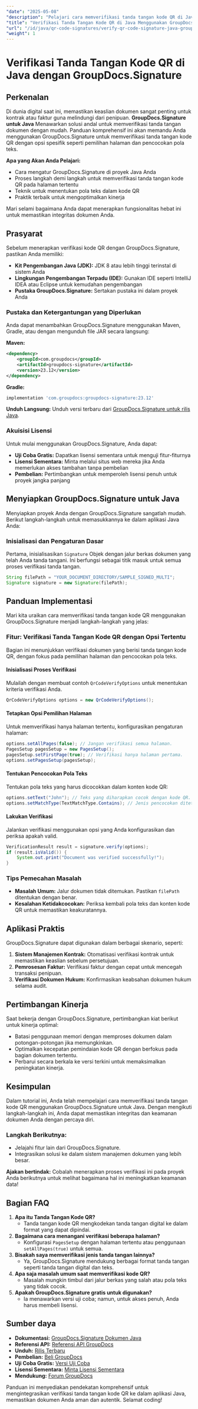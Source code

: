 ```yaml
---
"date": "2025-05-08"
"description": "Pelajari cara memverifikasi tanda tangan kode QR di Java menggunakan pustaka GroupDocs.Signature yang canggih. Panduan ini mencakup pengaturan, opsi verifikasi, dan praktik terbaik."
"title": "Verifikasi Tanda Tangan Kode QR di Java Menggunakan GroupDocs.Signature&#58; Panduan Lengkap"
"url": "/id/java/qr-code-signatures/verify-qr-code-signature-java-groupdocs-signature/"
"weight": 1
---
```


# Verifikasi Tanda Tangan Kode QR di Java dengan GroupDocs.Signature

## Perkenalan

Di dunia digital saat ini, memastikan keaslian dokumen sangat penting untuk kontrak atau faktur guna melindungi dari penipuan. **GroupDocs.Signature untuk Java** Menawarkan solusi andal untuk memverifikasi tanda tangan dokumen dengan mudah. Panduan komprehensif ini akan memandu Anda menggunakan GroupDocs.Signature untuk memverifikasi tanda tangan kode QR dengan opsi spesifik seperti pemilihan halaman dan pencocokan pola teks.

**Apa yang Akan Anda Pelajari:**

- Cara mengatur GroupDocs.Signature di proyek Java Anda
- Proses langkah demi langkah untuk memverifikasi tanda tangan kode QR pada halaman tertentu
- Teknik untuk menentukan pola teks dalam kode QR
- Praktik terbaik untuk mengoptimalkan kinerja

Mari selami bagaimana Anda dapat menerapkan fungsionalitas hebat ini untuk memastikan integritas dokumen Anda.

## Prasyarat

Sebelum menerapkan verifikasi kode QR dengan GroupDocs.Signature, pastikan Anda memiliki:

- **Kit Pengembangan Java (JDK):** JDK 8 atau lebih tinggi terinstal di sistem Anda
- **Lingkungan Pengembangan Terpadu (IDE):** Gunakan IDE seperti IntelliJ IDEA atau Eclipse untuk kemudahan pengembangan
- **Pustaka GroupDocs.Signature:** Sertakan pustaka ini dalam proyek Anda

### Pustaka dan Ketergantungan yang Diperlukan

Anda dapat menambahkan GroupDocs.Signature menggunakan Maven, Gradle, atau dengan mengunduh file JAR secara langsung:

**Maven:**

```xml
<dependency>
    <groupId>com.groupdocs</groupId>
    <artifactId>groupdocs-signature</artifactId>
    <version>23.12</version>
</dependency>
```

**Gradle:**

```gradle
implementation 'com.groupdocs:groupdocs-signature:23.12'
```

**Unduh Langsung:** 
Unduh versi terbaru dari [GroupDocs.Signature untuk rilis Java](https://releases.groupdocs.com/signature/java/).

### Akuisisi Lisensi

Untuk mulai menggunakan GroupDocs.Signature, Anda dapat:

- **Uji Coba Gratis:** Dapatkan lisensi sementara untuk menguji fitur-fiturnya
- **Lisensi Sementara:** Minta melalui situs web mereka jika Anda memerlukan akses tambahan tanpa pembelian
- **Pembelian:** Pertimbangkan untuk memperoleh lisensi penuh untuk proyek jangka panjang

## Menyiapkan GroupDocs.Signature untuk Java

Menyiapkan proyek Anda dengan GroupDocs.Signature sangatlah mudah. Berikut langkah-langkah untuk memasukkannya ke dalam aplikasi Java Anda:

### Inisialisasi dan Pengaturan Dasar

Pertama, inisialisasikan `Signature` Objek dengan jalur berkas dokumen yang telah Anda tanda tangani. Ini berfungsi sebagai titik masuk untuk semua proses verifikasi tanda tangan.

```java
String filePath = "YOUR_DOCUMENT_DIRECTORY/SAMPLE_SIGNED_MULTI";
Signature signature = new Signature(filePath);
```

## Panduan Implementasi

Mari kita uraikan cara memverifikasi tanda tangan kode QR menggunakan GroupDocs.Signature menjadi langkah-langkah yang jelas:

### Fitur: Verifikasi Tanda Tangan Kode QR dengan Opsi Tertentu

Bagian ini menunjukkan verifikasi dokumen yang berisi tanda tangan kode QR, dengan fokus pada pemilihan halaman dan pencocokan pola teks.

#### Inisialisasi Proses Verifikasi

Mulailah dengan membuat contoh `QrCodeVerifyOptions` untuk menentukan kriteria verifikasi Anda.

```java
QrCodeVerifyOptions options = new QrCodeVerifyOptions();
```

#### Tetapkan Opsi Pemilihan Halaman

Untuk memverifikasi hanya halaman tertentu, konfigurasikan pengaturan halaman:

```java
options.setAllPages(false); // Jangan verifikasi semua halaman.
PagesSetup pagesSetup = new PagesSetup();
pagesSetup.setFirstPage(true); // Verifikasi hanya halaman pertama.
options.setPagesSetup(pagesSetup);
```

#### Tentukan Pencocokan Pola Teks

Tentukan pola teks yang harus dicocokkan dalam konten kode QR:

```java
options.setText("John"); // Teks yang diharapkan cocok dengan kode QR.
options.setMatchType(TextMatchType.Contains); // Jenis pencocokan ditetapkan ke 'Berisi'.
```

#### Lakukan Verifikasi

Jalankan verifikasi menggunakan opsi yang Anda konfigurasikan dan periksa apakah valid.

```java
VerificationResult result = signature.verify(options);
if (result.isValid()) {
    System.out.print("Document was verified successfully!");
}
```

### Tips Pemecahan Masalah

- **Masalah Umum:** Jalur dokumen tidak ditemukan. Pastikan `filePath` ditentukan dengan benar.
- **Kesalahan Ketidakcocokan:** Periksa kembali pola teks dan konten kode QR untuk memastikan keakuratannya.

## Aplikasi Praktis

GroupDocs.Signature dapat digunakan dalam berbagai skenario, seperti:

1. **Sistem Manajemen Kontrak:** Otomatisasi verifikasi kontrak untuk memastikan keaslian sebelum persetujuan.
2. **Pemrosesan Faktur:** Verifikasi faktur dengan cepat untuk mencegah transaksi penipuan.
3. **Verifikasi Dokumen Hukum:** Konfirmasikan keabsahan dokumen hukum selama audit.

## Pertimbangan Kinerja

Saat bekerja dengan GroupDocs.Signature, pertimbangkan kiat berikut untuk kinerja optimal:

- Batasi penggunaan memori dengan memproses dokumen dalam potongan-potongan jika memungkinkan.
- Optimalkan kecepatan pemindaian kode QR dengan berfokus pada bagian dokumen tertentu.
- Perbarui secara berkala ke versi terkini untuk memaksimalkan peningkatan kinerja.

## Kesimpulan

Dalam tutorial ini, Anda telah mempelajari cara memverifikasi tanda tangan kode QR menggunakan GroupDocs.Signature untuk Java. Dengan mengikuti langkah-langkah ini, Anda dapat memastikan integritas dan keamanan dokumen Anda dengan percaya diri. 

### Langkah Berikutnya:

- Jelajahi fitur lain dari GroupDocs.Signature.
- Integrasikan solusi ke dalam sistem manajemen dokumen yang lebih besar.

**Ajakan bertindak:** Cobalah menerapkan proses verifikasi ini pada proyek Anda berikutnya untuk melihat bagaimana hal ini meningkatkan keamanan data!

## Bagian FAQ

1. **Apa itu Tanda Tangan Kode QR?**
   - Tanda tangan kode QR mengkodekan tanda tangan digital ke dalam format yang dapat dipindai.
2. **Bagaimana cara menangani verifikasi beberapa halaman?**
   - Konfigurasi `PagesSetup` dengan halaman tertentu atau penggunaan `setAllPages(true)` untuk semua.
3. **Bisakah saya memverifikasi jenis tanda tangan lainnya?**
   - Ya, GroupDocs.Signature mendukung berbagai format tanda tangan seperti tanda tangan digital dan teks.
4. **Apa saja masalah umum saat memverifikasi kode QR?**
   - Masalah mungkin timbul dari jalur berkas yang salah atau pola teks yang tidak cocok.
5. **Apakah GroupDocs.Signature gratis untuk digunakan?**
   - Ia menawarkan versi uji coba; namun, untuk akses penuh, Anda harus membeli lisensi.

## Sumber daya

- **Dokumentasi:** [GroupDocs.Signature Dokumen Java](https://docs.groupdocs.com/signature/java/)
- **Referensi API:** [Referensi API GroupDocs](https://reference.groupdocs.com/signature/java/)
- **Unduh:** [Rilis Terbaru](https://releases.groupdocs.com/signature/java/)
- **Pembelian:** [Beli GroupDocs](https://purchase.groupdocs.com/buy)
- **Uji Coba Gratis:** [Versi Uji Coba](https://releases.groupdocs.com/signature/java/)
- **Lisensi Sementara:** [Minta Lisensi Sementara](https://purchase.groupdocs.com/temporary-license/)
- **Mendukung:** [Forum GroupDocs](https://forum.groupdocs.com/c/signature/)

Panduan ini menyediakan pendekatan komprehensif untuk mengintegrasikan verifikasi tanda tangan kode QR ke dalam aplikasi Java, memastikan dokumen Anda aman dan autentik. Selamat coding!